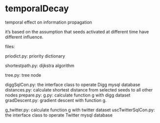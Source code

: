 # temporalDecay
temporal effect on information propagation

it’s based on the assumption that seeds activated at different time have different influence.

files:

priodict.py:	priority dictionary

shortestpath.py:  dijkstra algorithm

tree.py:	tree node

diggSqlCon.py:  the interface class to operate Digg mysql database
distances.py:  	calculate shortest distance from selected seeds to all other nodes
prepare.py:	
g.py: 		calculate function g with digg dataset
gradDescent.py: gradient descent with function g.
 

g_twitter.py:  calculate function g with twitter dataset
uscTwitterSqlCon.py:	the interface class to operate Twitter mysql database
